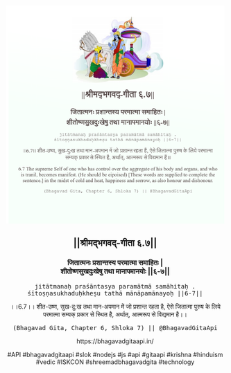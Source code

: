 <img src="../../asset/BG_6_7.png"/>
<center><h2>||श्रीमद्‍भगवद्‍-गीता ६.७||</h2>
<h3>जितात्मनः प्रशान्तस्य परमात्मा समाहितः |<br/>शीतोष्णसुखदुःखेषु तथा मानापमानयोः ||६-७||</h3>
<pre>jitātmanaḥ praśāntasya paramātmā samāhitaḥ .<br/>śītoṣṇasukhaduḥkheṣu tathā mānāpamānayoḥ ||6-7||</pre>
<p>।।6.7।। शीत-उष्ण, सुख-दु:ख तथा मान-अपमान में जो प्रशान्त रहता है, ऐसे जितात्मा पुरुष के लिये परमात्मा सम्यक् प्रकार से स्थित है, अर्थात्, आत्मरूप से विद्यमान है।।</p>
<pre>(Bhagavad Gita, Chapter 6, Shloka 7) || @BhagavadGitaApi</pre><p>https://bhagavadgitaapi.in/</p><p>#API #bhagavadgitaapi #slok #nodejs #js #api #gitaapi #krishna #hinduism #vedic #ISKCON #shreemadbhagavadgita #technology</p></center>